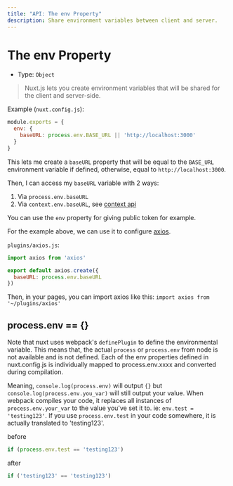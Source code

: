```yaml
---
title: "API: The env Property"
description: Share environment variables between client and server.
---
```


# The env Property

- Type: `Object`

> Nuxt.js lets you create environment variables that will be shared for the client and server-side.

Example (`nuxt.config.js`):

```js
module.exports = {
  env: {
    baseURL: process.env.BASE_URL || 'http://localhost:3000'
  }
}
```

This lets me create a `baseURL` property that will be equal to the `BASE_URL` environment variable if defined, otherwise, equal to `http://localhost:3000`.

Then, I can access my `baseURL` variable with 2 ways:

1. Via `process.env.baseURL`
2. Via `context.env.baseURL`, see [context api](/api/context)

You can use the `env` property for giving public token for example.

For the example above, we can use it to configure [axios](https://github.com/mzabriskie/axios).

`plugins/axios.js`:
```js
import axios from 'axios'

export default axios.create({
  baseURL: process.env.baseURL
})
```

Then, in your pages, you can import axios like this: `import axios from '~/plugins/axios'`

## process.env == {}
Note that nuxt uses webpack's `definePlugin` to define the environmental variable. This means that, the actual `process` or `process.env` from node is not available and is not defined. Each of the env properties defined in nuxt.config.js is individually mapped to process.env.xxxx and converted during compilation. 

Meaning, `console.log(process.env)` will output `{}` but `console.log(process.env.you_var)` will still output your value. When webpack compiles your code, it replaces all instances of `process.env.your_var` to the value you've set it to. ie: `env.test = 'testing123'`. If you use `process.env.test` in your code somewhere, it is actually translated to 'testing123'.

before
```js
if (process.env.test == 'testing123')
```

after
```js
if ('testing123' == 'testing123')
```


